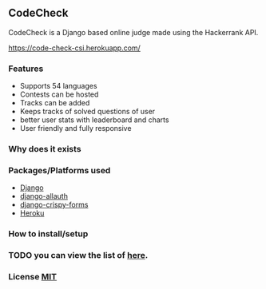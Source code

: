 ## CodeCheck

CodeCheck is a Django based online judge made using the Hackerrank API.

https://code-check-csi.herokuapp.com/


### Features

- Supports 54 languages
- Contests can be hosted
- Tracks can be added
- Keeps tracks of solved questions of user
- better user stats with leaderboard and charts
- User friendly and fully responsive

### Why does it exists


### Packages/Platforms used

- [Django](https://www.djangoproject.com/)
- [django-allauth](https://github.com/pennersr/django-allauth)
- [django-crispy-forms](http://django-crispy-forms.readthedocs.io/en/latest/)
- [Heroku](https://www.heroku.com/)


### How to install/setup


### TODO  you can view the list of [here](./todo.md).

### License  [MIT](./LICENSE)
